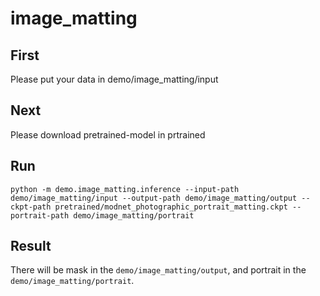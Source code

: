 # image_matting
## First 

Please put your data in demo/image_matting/input

## Next
  
Please download pretrained-model in prtrained


## Run
  

```
python -m demo.image_matting.inference --input-path demo/image_matting/input --output-path demo/image_matting/output --ckpt-path pretrained/modnet_photographic_portrait_matting.ckpt --portrait-path demo/image_matting/portrait
```

## Result

There will be mask in the `demo/image_matting/output`, and portrait in the `demo/image_matting/portrait`.
